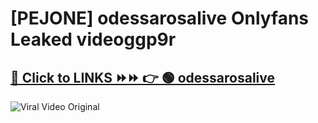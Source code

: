 
 # [PEJONE] odessarosalive Onlyfans Leaked videoggp9r

## <h2><a href="https://clipsfans.com/odessarosalive&ref=git">🔗 Click to LINKS ⏩⏩ 👉 🟢 odessarosalive </a></h2>

<a href="https://clipsfans.com/odessarosalive&ref=git" rel="nofollow" data-target="animated-image.originalLink"><img src="https://i.ibb.co.com/xMMVF88/686577567.gif" alt="Viral Video Original" style="max-width: 100%; display: inline-block;" data-target="animated-image.originalImage"></a>

